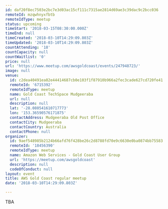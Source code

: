 ```yaml
---
id: daf20f8ec7503e2bc7e3d03ac15cf111c7315ae2814d69ae3c39dac9c2bcc036
remoteId: mzqwhnyxfbtb
remoteIdType: meetup
status: upcoming
timeStart: '2018-03-15T08:30:00.000Z'
timeEnd: null
timeCreated: '2018-03-10T14:29:09.803Z'
timeUpdated: '2018-03-10T14:29:09.803Z'
countAttending: '18'
countCapacity: null
countWaitlist: '0'
price: null
url: 'https://www.meetup.com/awsgoldcoast/events/247948723/'
image: null
venue:
  id: c2dea40491ea82e44414687cb0e103f1f87910b966a2fec3cade627cd720fe41
  remoteId: '6715392'
  remoteIdType: meetup
  name: Gold Coast TechSpace Mudgeeraba
  url: null
  description: null
  lat: '-28.080541610717773'
  lon: '153.36590576171875'
  contactAddress: Mudgeeraba Old Post Office
  contactCity: Mudgeeraba
  contactCountry: Australia
  contactPhone: null
organizer:
  id: 9aef548985b2124b66afd76f428be26c2d8788fd70e9c6630e0ba0874bb75583
  remoteId: '18456390'
  remoteIdType: meetup
  name: Amazon Web Services - Gold Coast User Group
  url: 'https://meetup.com/awsgoldcoast'
  description: null
  codeOfConduct: null
layout: event
title: AWS Gold Coast regular meetup
date: '2018-03-10T14:29:09.803Z'

---
```

<p>TBA</p>
